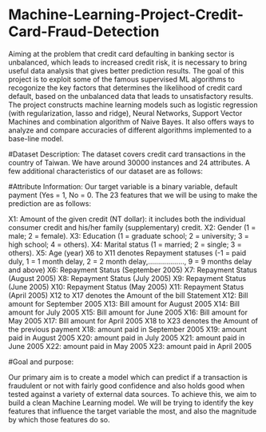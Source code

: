 # Machine-Learning-Project-Credit-Card-Fraud-Detection

Aiming at the problem that credit card defaulting in banking sector is unbalanced, which leads to increased credit risk, it is necessary to bring useful data analysis that gives better prediction results. The goal of this project is to exploit some of the famous supervised ML algorithms to recogonize the key factors that determines the likelihood of credit card default, based on the unbalanced data that leads to unsatisfactory results. The project constructs machine learning models such as logistic regression (with regularization, lasso and ridge), Neural Networks, Support Vector Machines and combination algorithm of Naive Bayes. It also offers ways to analyze and compare accuracies of different algorithms implemented to a base-line model. 

#Dataset Description:
The dataset covers credit card transactions in the country of Taiwan. We have around 30000 instances and 24 attributes. A few additional characteristics of our dataset are as follows:

#Attribute Information:
Our target variable is a binary variable, default payment (Yes = 1, No = 0. The 23 features that we will be using to make the prediction are as follows:

X1: Amount of the given credit (NT dollar): it includes both the individual consumer credit and his/her family (supplementary) credit.
X2: Gender (1 = male; 2 = female).
X3: Education (1 = graduate school; 2 = university; 3 = high school; 4 = others).
X4: Marital status (1 = married; 2 = single; 3 = others).
X5: Age (year)
X6 to X11 denotes Repayment statuses (-1 = paid duly, 1 = 1 month delay, 2 = 2 month delay,………………, 9 = 9 months delay and above)
X6: Repayment Status (September 2005)
X7: Repayment Status (August 2005)
X8: Repayment Status (July 2005)
X9: Repayment Status (June 2005)
X10: Repayment Status (May 2005)
X11: Repayment Status (April 2005)
X12 to X17 denotes the Amount of the bill Statement
X12: Bill amount for September 2005
X13: Bill amount for August 2005
X14: Bill amount for July 2005
X15: Bill amount for June 2005
X16: Bill amount for May 2005
X17: Bill amount for April 2005
X18 to X23 denotes the Amount of the previous payment
X18: amount paid in September 2005
X19: amount paid in August 2005
X20: amount paid in July 2005
X21: amount paid in June 2005
X22: amount paid in May 2005
X23: amount paid in April 2005

#Goal and purpose:

Our primary aim is to create a model which can predict if a transaction is fraudulent or not with fairly good confidence and also holds good when tested against a variety of external data sources. To achieve this, we aim to build a clean Machine Learning model. We will be trying to identify the key features that influence the target variable the most, and also the magnitude by which those features do so.
